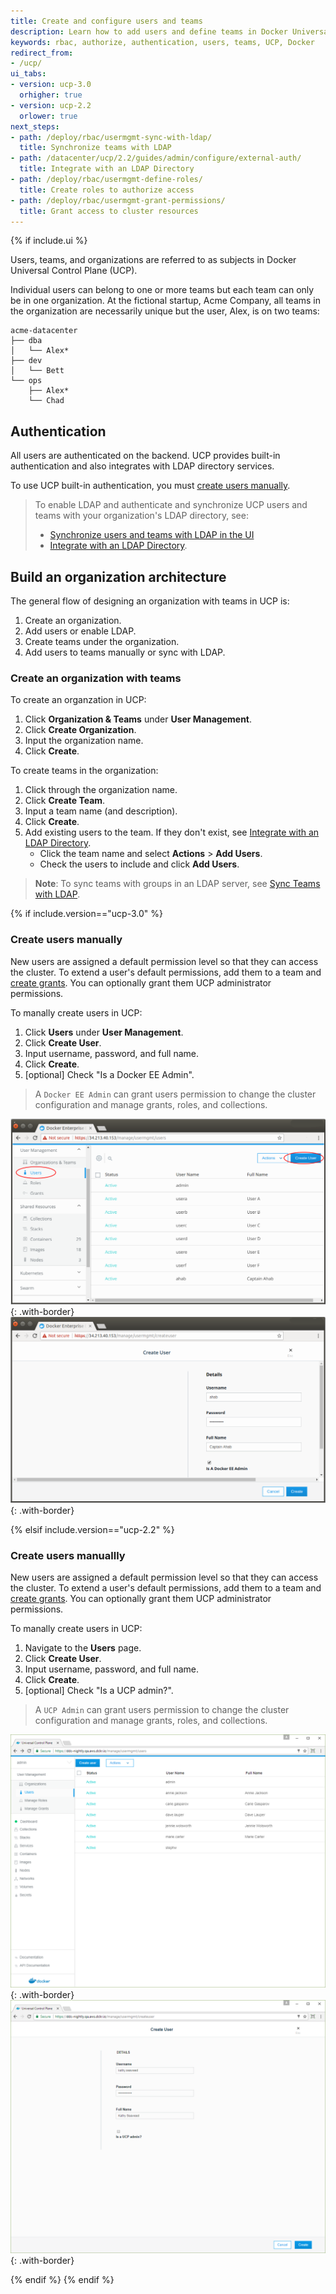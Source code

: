 ```yaml
---
title: Create and configure users and teams
description: Learn how to add users and define teams in Docker Universal Control Plane.
keywords: rbac, authorize, authentication, users, teams, UCP, Docker
redirect_from:
- /ucp/
ui_tabs:
- version: ucp-3.0
  orhigher: true
- version: ucp-2.2
  orlower: true
next_steps:
- path: /deploy/rbac/usermgmt-sync-with-ldap/
  title: Synchronize teams with LDAP
- path: /datacenter/ucp/2.2/guides/admin/configure/external-auth/
  title: Integrate with an LDAP Directory
- path: /deploy/rbac/usermgmt-define-roles/
  title: Create roles to authorize access
- path: /deploy/rbac/usermgmt-grant-permissions/
  title: Grant access to cluster resources
---
```


{% if include.ui %}

Users, teams, and organizations are referred to as subjects in Docker Universal
Control Plane (UCP).

Individual users can belong to one or more teams but each team can only be in
one organization. At the fictional startup, Acme Company, all teams in the
organization are necessarily unique but the user, Alex, is on two teams:

```
acme-datacenter
├── dba
│   └── Alex*
├── dev
│   └── Bett
└── ops
    ├── Alex*
    └── Chad
```

## Authentication

All users are authenticated on the backend. UCP provides built-in authentication
and also integrates with LDAP directory services.

To use UCP built-in authentication, you must [create users manually](#Create-users-manually).

> To enable LDAP and authenticate and synchronize UCP users and teams with your
> organization's LDAP directory, see:
> - [Synchronize users and teams with LDAP in the UI](usermgmt-sync-with-ldap.md)
> - [Integrate with an LDAP Directory](/datacenter/ucp/2.2/guides/admin/configure/external-auth/index.md).

## Build an organization architecture

The general flow of designing an organization with teams in UCP is:

1. Create an organization.
2. Add users or enable LDAP.
3. Create teams under the organization.
4. Add users to teams manually or sync with LDAP.

### Create an organization with teams

To create an organzation in UCP:

1. Click **Organization & Teams** under **User Management**.
2. Click **Create Organization**.
3. Input the organization name.
4. Click **Create**.

To create teams in the organization:

1. Click through the organization name.
2. Click **Create Team**.
3. Input a team name (and description).
4. Click **Create**.
5. Add existing users to the team. If they don't exist, see [Integrate with an LDAP Directory](../../datacenter/ucp/2.2/guides/admin/configure/external-auth/index.md).
   - Click the team name and select **Actions** > **Add Users**.
   - Check the users to include and click **Add Users**.

> **Note**: To sync teams with groups in an LDAP server, see [Sync Teams with LDAP](./usermgmt-sync-with-ldap).


{% if include.version=="ucp-3.0" %}

### Create users manually

New users are assigned a default permission level so that they can access the
cluster. To extend a user's default permissions, add them to a team and [create grants](./usermgmt-grant-permissions/). You can optionally grant them UCP
administrator permissions.

To manally create users in UCP:

1. Click **Users** under **User Management**.
2. Click **Create User**.
3. Input username, password, and full name.
4. Click **Create**.
5. [optional] Check "Is a Docker EE Admin".

> A `Docker EE Admin` can grant users permission to change the cluster
> configuration and manage grants, roles, and collections.

![](../images/ucp_usermgmt_users_create01.png){: .with-border}
![](../images/ucp_usermgmt_users_create02.png){: .with-border}


{% elsif include.version=="ucp-2.2" %}

### Create users manuallly

New users are assigned a default permission level so that they can access the
cluster. To extend a user's default permissions, add them to a team and [create grants](/deploy/rbac/usermgmt-grant-permissions/). You can optionally grant them UCP
administrator permissions.

To manally create users in UCP:

1. Navigate to the **Users** page.
2. Click **Create User**.
3. Input username, password, and full name.
4. Click **Create**.
5. [optional] Check "Is a UCP admin?".

> A `UCP Admin` can grant users permission to change the cluster configuration
> and manage grants, roles, and collections.

![](../images/create-users-1.png){: .with-border}
![](../images/create-users-2.png){: .with-border}

{% endif %}
{% endif %}

